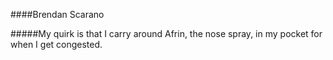 ####Brendan Scarano

#####My quirk is that I carry around Afrin, the nose spray, in my pocket for when I get congested. 
